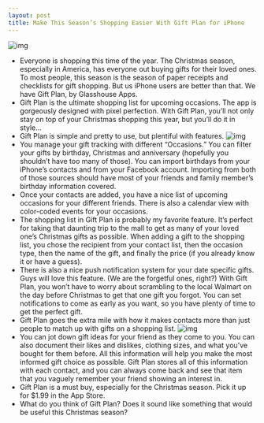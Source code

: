 ```yaml
---
layout: post
title: Make This Season’s Shopping Easier With Gift Plan for iPhone
---
```

![img](http://media.idownloadblog.com/wp-content/uploads/2010/12/Light-Gift-Plan-mockup-SMALL-e1291776797553.jpg)
* Everyone is shopping this time of the year. The Christmas season, especially in America, has everyone out buying gifts for their loved ones. To most people, this season is the season of paper receipts and checklists for gift shopping. But us iPhone users are better than that. We have Gift Plan, by Glasshouse Apps.
* Gift Plan is the ultimate shopping list for upcoming occasions. The app is gorgeously designed with pixel perfection. With Gift Plan, you’ll not only stay on top of your Christmas shopping this year, but you’ll do it in style…
* Gift Plan is simple and pretty to use, but plentiful with features.
![img](http://media.idownloadblog.com/wp-content/uploads/2010/12/Gift-Plan-Screens-e1291774361535.png)
* You manage your gift tracking with different “Occasions.” You can filter your gifts by birthday, Christmas and anniversary (hopefully you shouldn’t have too many of those). You can import birthdays from your iPhone’s contacts and from your Facebook account. Importing from both of those sources should have most of your friends and family member’s birthday information covered.
* Once your contacts are added, you have a nice list of upcoming occasions for your different friends. There is also a calendar view with color-coded events for your occasions.
* The shopping list in Gift Plan is probably my favorite feature. It’s perfect for taking that daunting trip to the mall to get as many of your loved one’s Christmas gifts as possible. When adding a gift to the shopping list, you chose the recipient from your contact list, then the occasion type, then the name of the gift, and finally the price (if you already know it or have a guess).
* There is also a nice push notification system for your date specific gifts. Guys will love this feature. (We are the forgetful ones, right?) With Gift Plan, you won’t have to worry about scrambling to the local Walmart on the day before Christmas to get that one gift you forgot. You can set notifications to come as early as you want, so you have plenty of time to get the perfect gift.
* Gift Plan goes the extra mile with how it makes contacts more than just people to match up with gifts on a shopping list.
![img](http://media.idownloadblog.com/wp-content/uploads/2010/12/Gift-Plan-People.png)
* You can jot down gift ideas for your friend as they come to you. You can also document their likes and dislikes, clothing sizes, and what you’ve bought for them before. All this information will help you make the most informed gift choice as possible. Gift Plan stores all of this information with each contact, and you can always come back and see that item that you vaguely remember your friend showing an interest in.
* Gift Plan is a must buy, especially for the Christmas season. Pick it up for $1.99 in the App Store.
* What do you think of Gift Plan? Does it sound like something that would be useful this Christmas season?

